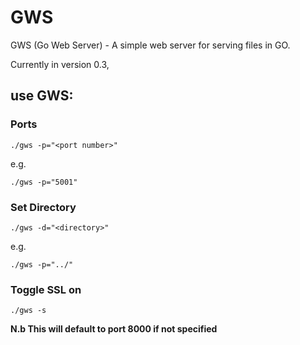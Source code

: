 # GWS
GWS (Go Web Server) - A simple web server for serving files in GO.

Currently in version 0.3, 

## use GWS:

### Ports
```
./gws -p="<port number>"
```
e.g. 
```
./gws -p="5001"
```
### Set Directory
```
./gws -d="<directory>"
```
e.g. 
```
./gws -p="../"
```

### Toggle SSL on
```
./gws -s
```

**N.b This will default to port 8000 if not specified** 


